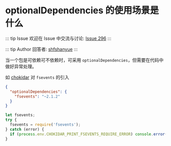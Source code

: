 # optionalDependencies 的使用场景是什么



::: tip Issue 
 欢迎在 Issue 中交流与讨论: [Issue 296](https://github.com/shfshanyue/Daily-Question/issues/296) 
:::

::: tip Author 
回答者: [shfshanyue](https://github.com/shfshanyue) 
:::

当一个包是可依赖可不依赖时，可采用 `optionalDependencies`，但需要在代码中做好异常处理。

如 [chokidar](https://github.com/paulmillr/chokidar) 对 `fsevents` 的引入

``` json
{
  "optionalDependencies": {
    "fsevents": "~2.1.2"
  }
}
```

``` js
let fsevents;
try {
  fsevents = require('fsevents');
} catch (error) {
  if (process.env.CHOKIDAR_PRINT_FSEVENTS_REQUIRE_ERROR) console.error(error);
}
```